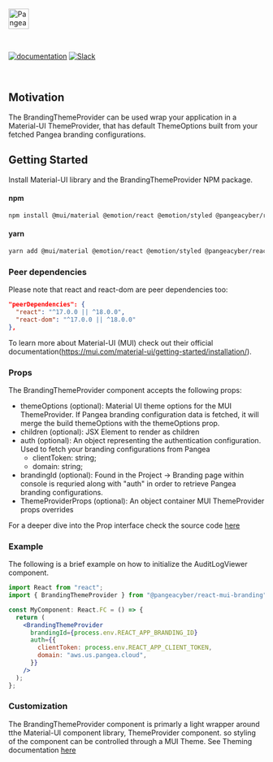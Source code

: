 <p>
  <br />
  <a href="https://pangea.cloud?utm_source=github&utm_medium=node-sdk" target="_blank" rel="noopener noreferrer">
    <img src="https://pangea-marketing.s3.us-west-2.amazonaws.com/pangea-color.svg" alt="Pangea Logo" height="40" />
  </a>
  <br />
</p>

<p>
<br />

[![documentation](https://img.shields.io/badge/documentation-pangea-blue?style=for-the-badge&labelColor=551B76)](https://pangea.cloud/docs/sdk/js/)
[![Slack](https://img.shields.io/badge/Slack-4A154B?style=for-the-badge&logo=slack&logoColor=white)](https://pangea.cloud/join-slack/)

<br />
</p>

## Motivation

The BrandingThemeProvider can be used wrap your application in a Material-UI ThemeProvider, that has default ThemeOptions built from your fetched Pangea branding configurations.

## Getting Started

Install Material-UI library and the BrandingThemeProvider NPM package.

#### npm

```bash
npm install @mui/material @emotion/react @emotion/styled @pangeacyber/react-mui-branding
```

#### yarn

```bash
yarn add @mui/material @emotion/react @emotion/styled @pangeacyber/react-mui-branding
```

### Peer dependencies

Please note that react and react-dom are peer dependencies too:

```json
"peerDependencies": {
  "react": "^17.0.0 || ^18.0.0",
  "react-dom": "^17.0.0 || ^18.0.0"
},
```

To learn more about Material-UI (MUI) check out their official documentation(https://mui.com/material-ui/getting-started/installation/).

### Props

The BrandingThemeProvider component accepts the following props:

- themeOptions (optional): Material UI theme options for the MUI ThemeProvider. If Pangea branding configuration data is fetched, it will merge the build themeOptions with the themeOptions prop.
- children (optional): JSX Element to render as children
- auth (optional): An object representing the authentication configuration. Used to fetch your branding configurations from Pangea
  - clientToken: string;
  - domain: string;
- brandingId (optional): Found in the Project -> Branding page within console is requried along with "auth" in order to retrieve Pangea branding configurations.
- ThemeProviderProps (optional): An object container MUI ThemeProvider props overrides

For a deeper dive into the Prop interface check the source code [here](https://github.com/pangeacyber/pangea-javascript/blob/main/packages/react-mui-branding/src/components/BrandingThemeProvider/index.tsx)

### Example

The following is a brief example on how to initialize the AuditLogViewer component.

```jsx
import React from "react";
import { BrandingThemeProvider } from "@pangeacyber/react-mui-branding";

const MyComponent: React.FC = () => {
  return (
    <BrandingThemeProvider
      brandingId={process.env.REACT_APP_BRANDING_ID}
      auth={{
        clientToken: process.env.REACT_APP_CLIENT_TOKEN,
        domain: "aws.us.pangea.cloud",
      }}
    />
  );
};
```

### Customization

The BrandingThemeProvider component is primarly a light wrapper around tthe Material-UI component library, ThemeProvider component. so styling of the component can be controlled through a MUI Theme. See Theming documentation [here](https://mui.com/material-ui/customization/theming/)
